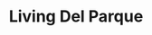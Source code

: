 ---
title: "Living Del Parque"
url: /ciudad-autonoma-de-buenos-aires/living-del-parque/
shop: muebles
---
